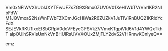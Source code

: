 Vm0xNFlWVXhUblJXYTFwUFZsZG9XRmx0ZUV0V01XeHlWbTVrVm1KR2NIbFdW
M1JQVmxaS2NsWnFWbFZXCmJGcHlWa2R6ZUZkV1JuTlViRnBUQ21KRldYcFdX
SEJEVkRKU1IxcElSbGRpV0doVFEyeGFSVkZVVmxKTgpiVkl6V1d4YWQxTkhT
alpOUlhSRVlsUnNkVnBHUlRsUVVXOUxZMjFLY2dvS2VHRmwKCnlyeQ==

emz